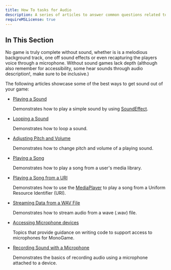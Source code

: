 ```yaml
---
title: How To tasks for Audio
description: A series of articles to answer common questions related to audio operation!
requireMSLicense: true
---
```


## In This Section

No game is truly complete without sound, whether is is a melodious background track, one off sound effects or even recapturing the players voice through a microphone.  Without sound games lack depth (although also remember for accessibility, some hear sounds through audio description!, make sure to be inclusive.)

The following articles showcase some of the best ways to get sound out of your game:

* [Playing a Sound](HowTo_PlayASound.md)

  Demonstrates how to play a simple sound by using [SoundEffect](xref:Microsoft.Xna.Framework.Audio.SoundEffect).

* [Looping a Sound](HowTo_LoopASound.md)

  Demonstrates how to loop a sound.

* [Adjusting Pitch and Volume](HowTo_ChangePitchAndVolume.md)

  Demonstrates how to change pitch and volume of a playing sound.

* [Playing a Song](HowTo_PlayASong.md)

  Demonstrates how to play a song from a user's media library.

* [Playing a Song from a URI](HowTo_PlaySongfromURI.md)

  Demonstrates how to use the [MediaPlayer](xref:Microsoft.Xna.Framework.Media.MediaPlayer) to play a song from a Uniform Resource Identifier (URI).

* [Streaming Data from a WAV File](HowTo_StreamDataFromWav.md)

  Demonstrates how to stream audio from a wave (.wav) file.

* [Accessing Microphone devices](HowTo_Microphone.md)

  Topics that provide guidance on writing code to support access to microphones for MonoGame.

* [Recording Sound with a Microphone](HowTo_Record_Microphone.md)

  Demonstrates the basics of recording audio using a microphone attached to a device.
